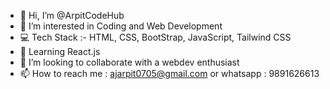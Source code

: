 - 👋 Hi, I’m @ArpitCodeHub
- 👀 I’m interested in Coding and Web Development
- 💻 Tech Stack :-
 HTML, CSS, BootStrap, JavaScript, Tailwind CSS
- 🌱 Learning React.js
- 💞️ I’m looking to collaborate with a webdev enthusiast
- 📫 How to reach me : ajarpit0705@gmail.com or whatsapp : 9891626613
<!---
ArpitCodeHub/ArpitCodeHub is a ✨ special ✨ repository because its `README.md` (this file) appears on your GitHub profile.
You can click the Preview link to take a look at your changes.
--->
